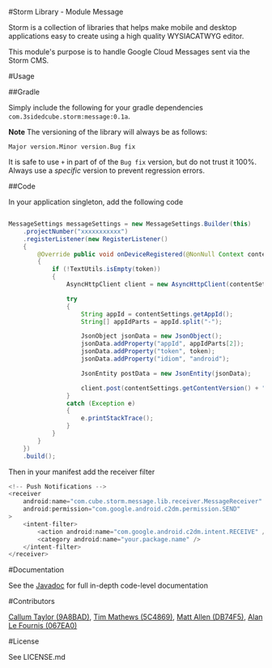 #Storm Library - Module Message

Storm is a collection of libraries that helps make mobile and desktop applications easy to create using a high quality WYSIACATWYG editor.

This module's purpose is to handle Google Cloud Messages sent via the Storm CMS.

#Usage

##Gradle

Simply include the following for your gradle dependencies `com.3sidedcube.storm:message:0.1a`.

**Note** The versioning of the library will always be as follows:

`Major version.Minor version.Bug fix`

It is safe to use `+` in part of of the `Bug fix` version, but do not trust it 100%. Always use a *specific* version to prevent regression errors.

##Code

In your application singleton, add the following code

```java

MessageSettings messageSettings = new MessageSettings.Builder(this)
	.projectNumber("xxxxxxxxxxx")
	.registerListener(new RegisterListener()
	{
		@Override public void onDeviceRegistered(@NonNull Context context, @Nullable String token)
		{
			if (!TextUtils.isEmpty(token))
			{
				AsyncHttpClient client = new AsyncHttpClient(contentSettings.getContentBaseUrl());

				try
				{
					String appId = contentSettings.getAppId();
					String[] appIdParts = appId.split("-");

					JsonObject jsonData = new JsonObject();
					jsonData.addProperty("appId", appIdParts[2]);
					jsonData.addProperty("token", token);
					jsonData.addProperty("idiom", "android");

					JsonEntity postData = new JsonEntity(jsonData);

					client.post(contentSettings.getContentVersion() + "/push/token", postData, null);
				}
				catch (Exception e)
				{
					e.printStackTrace();
				}
			}
		}
	})
	.build();
```

Then in your manifest add the receiver filter

```java
<!-- Push Notifications -->
<receiver
	android:name="com.cube.storm.message.lib.receiver.MessageReceiver"
	android:permission="com.google.android.c2dm.permission.SEND"
>
	<intent-filter>
		<action android:name="com.google.android.c2dm.intent.RECEIVE" />
		<category android:name="your.package.name" />
	</intent-filter>
</receiver>
```

#Documentation

See the [Javadoc](http://3sidedcube.github.io/Android-LightningMessage/) for full in-depth code-level documentation

#Contributors

[Callum Taylor (9A8BAD)](http://keybase.io/scruffyfox), [Tim Mathews (5C4869)](https://keybase.io/timxyz), [Matt Allen (DB74F5)](https://keybase.io/mallen), [Alan Le Fournis (067EA0)](https://keybase.io/alan3sc)

#License

See LICENSE.md
